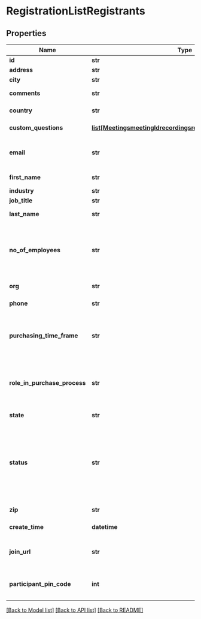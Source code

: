 # RegistrationListRegistrants

## Properties
Name | Type | Description | Notes
------------ | ------------- | ------------- | -------------
**id** | **str** | Registrant ID. | [optional] 
**address** | **str** | The registrant&#x27;s address. | [optional] 
**city** | **str** | The registrant&#x27;s city. | [optional] 
**comments** | **str** | The registrant&#x27;s questions and comments. | [optional] 
**country** | **str** | The registrant&#x27;s two-letter [country code](https://developers.zoom.us/docs/api/rest/other-references/abbreviation-lists/#countries). | [optional] 
**custom_questions** | [**list[MeetingsmeetingIdrecordingsregistrantsCustomQuestions]**](MeetingsmeetingIdrecordingsregistrantsCustomQuestions.md) | Information about custom questions. | [optional] 
**email** | **str** | The registrant&#x27;s email address. See [Email address display rules](https://developers.zoom.us/docs/api/rest/using-zoom-apis/#email-address-display-rules) for return value details. | 
**first_name** | **str** | The registrant&#x27;s first name. | 
**industry** | **str** | The registrant&#x27;s industry. | [optional] 
**job_title** | **str** | The registrant&#x27;s job title. | [optional] 
**last_name** | **str** | The registrant&#x27;s last name. | [optional] 
**no_of_employees** | **str** | The registrant&#x27;s number of employees.  * &#x60;1-20&#x60;  * &#x60;21-50&#x60;  * &#x60;51-100&#x60;  * &#x60;101-250&#x60;  * &#x60;251-500&#x60;  * &#x60;501-1,000&#x60;  * &#x60;1,001-5,000&#x60;  * &#x60;5,001-10,000&#x60;  * &#x60;More than 10,000&#x60; | [optional] 
**org** | **str** | The registrant&#x27;s organization. | [optional] 
**phone** | **str** | The registrant&#x27;s phone number. | [optional] 
**purchasing_time_frame** | **str** | The registrant&#x27;s purchasing time frame.  * &#x60;Within a month&#x60;  * &#x60;1-3 months&#x60;  * &#x60;4-6 months&#x60;  * &#x60;More than 6 months&#x60;  * &#x60;No timeframe&#x60; | [optional] 
**role_in_purchase_process** | **str** | The registrant&#x27;s role in the purchase process.  * &#x60;Decision Maker&#x60;  * &#x60;Evaluator/Recommender&#x60;  * &#x60;Influencer&#x60;  * &#x60;Not involved&#x60; | [optional] 
**state** | **str** | The registrant&#x27;s state or province. | [optional] 
**status** | **str** | The status of the registrant&#x27;s registration.      &#x60;approved&#x60;: User has been successfully approved for the webinar.     &#x60;pending&#x60;:  The registration is still pending.     &#x60;denied&#x60;: User has been denied from joining the webinar. | [optional] 
**zip** | **str** | The registrant&#x27;s ZIP or postal code. | [optional] 
**create_time** | **datetime** | The time at which the registrant registered. | [optional] 
**join_url** | **str** | The URL using which an approved registrant can join the meeting or webinar. | [optional] 
**participant_pin_code** | **int** | The participant PIN code is used to authenticate audio participants before they join the meeting. | [optional] 

[[Back to Model list]](../README.md#documentation-for-models) [[Back to API list]](../README.md#documentation-for-api-endpoints) [[Back to README]](../README.md)

